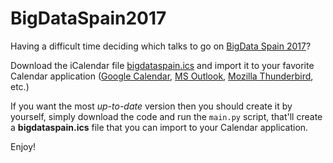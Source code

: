 # BigDataSpain2017

Having a difficult time deciding which talks to go on [BigData Spain 2017](https://www.bigdataspain.org/2017/schedule)?

Download the iCalendar file [bigdataspain.ics](https://raw.githubusercontent.com/dsaiztc/bigdataspain2017/master/bigdataspain.ics) and import it to your favorite Calendar application ([Google Calendar](https://calendar.google.com), [MS Outlook](https://calendar.live.com), [Mozilla Thunderbird](https://www.mozilla.org/thunderbird/), etc.)

If you want the most *up-to-date* version then you should create it by yourself, simply download the code and run the `main.py` script, that'll create a **bigdataspain.ics** file that you can import to your Calendar application.

Enjoy!
